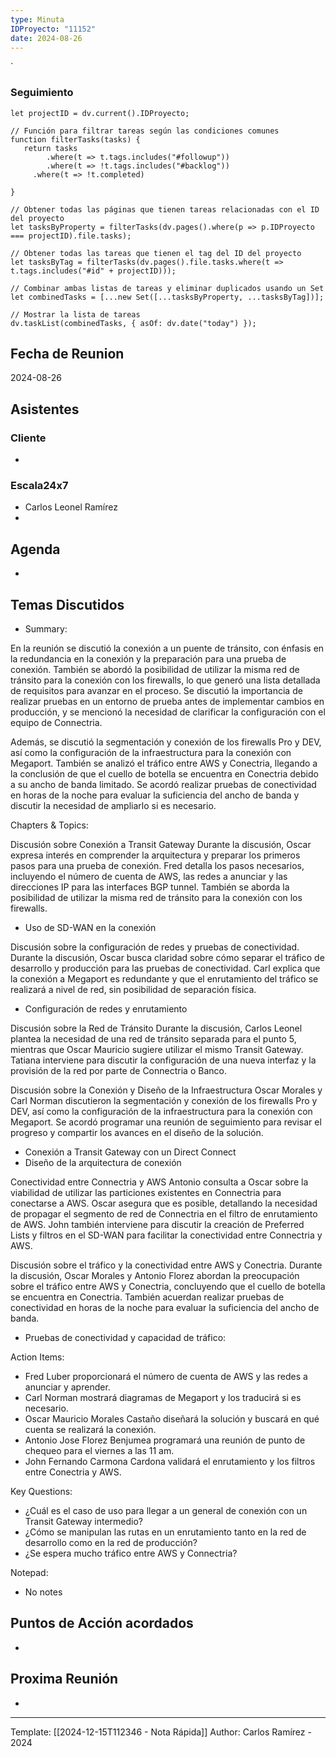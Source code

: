 ```yaml
---
type: Minuta
IDProyecto: "11152"
date: 2024-08-26
---
```

`

### Seguimiento

```dataviewjs
let projectID = dv.current().IDProyecto;

// Función para filtrar tareas según las condiciones comunes
function filterTasks(tasks) {
   return tasks
        .where(t => t.tags.includes("#followup"))
        .where(t => !t.tags.includes("#backlog"))
     .where(t => !t.completed)
        
}

// Obtener todas las páginas que tienen tareas relacionadas con el ID del proyecto
let tasksByProperty = filterTasks(dv.pages().where(p => p.IDProyecto === projectID).file.tasks);

// Obtener todas las tareas que tienen el tag del ID del proyecto
let tasksByTag = filterTasks(dv.pages().file.tasks.where(t => t.tags.includes("#id" + projectID)));

// Combinar ambas listas de tareas y eliminar duplicados usando un Set
let combinedTasks = [...new Set([...tasksByProperty, ...tasksByTag])];

// Mostrar la lista de tareas
dv.taskList(combinedTasks, { asOf: dv.date("today") });
 ```
## Fecha de Reunion
2024-08-26

## Asistentes

### Cliente
* 
### Escala24x7
- Carlos Leonel Ramírez
-  

## Agenda
* 
## Temas Discutidos
*  Summary:

En la reunión se discutió la conexión a un puente de tránsito, con énfasis en la redundancia en la conexión y la preparación para una prueba de conexión. También se abordó la posibilidad de utilizar la misma red de tránsito para la conexión con los firewalls, lo que generó una lista detallada de requisitos para avanzar en el proceso. Se discutió la importancia de realizar pruebas en un entorno de prueba antes de implementar cambios en producción, y se mencionó la necesidad de clarificar la configuración con el equipo de Connectria.

Además, se discutió la segmentación y conexión de los firewalls Pro y DEV, así como la configuración de la infraestructura para la conexión con Megaport. También se analizó el tráfico entre AWS y Conectria, llegando a la conclusión de que el cuello de botella se encuentra en Conectria debido a su ancho de banda limitado. Se acordó realizar pruebas de conectividad en horas de la noche para evaluar la suficiencia del ancho de banda y discutir la necesidad de ampliarlo si es necesario.


Chapters & Topics:

Discusión sobre Conexión a Transit Gateway
Durante la discusión, Oscar expresa interés en comprender la arquitectura y preparar los primeros pasos para una prueba de conexión. Fred detalla los pasos necesarios, incluyendo el número de cuenta de AWS, las redes a anunciar y las direcciones IP para las interfaces BGP tunnel. También se aborda la posibilidad de utilizar la misma red de tránsito para la conexión con los firewalls.
* Uso de SD-WAN en la conexión

Discusión sobre la configuración de redes y pruebas de conectividad.
Durante la discusión, Oscar busca claridad sobre cómo separar el tráfico de desarrollo y producción para las pruebas de conectividad. Carl explica que la conexión a Megaport es redundante y que el enrutamiento del tráfico se realizará a nivel de red, sin posibilidad de separación física.
* Configuración de redes y enrutamiento

Discusión sobre la Red de Tránsito
Durante la discusión, Carlos Leonel plantea la necesidad de una red de tránsito separada para el punto 5, mientras que Oscar Mauricio sugiere utilizar el mismo Transit Gateway. Tatiana interviene para discutir la configuración de una nueva interfaz y la provisión de la red por parte de Connectria o Banco.

Discusión sobre la Conexión y Diseño de la Infraestructura
Oscar Morales y Carl Norman discutieron la segmentación y conexión de los firewalls Pro y DEV, así como la configuración de la infraestructura para la conexión con Megaport. Se acordó programar una reunión de seguimiento para revisar el progreso y compartir los avances en el diseño de la solución.
* Conexión a Transit Gateway con un Direct Connect
* Diseño de la arquitectura de conexión

Conectividad entre Connectria y AWS
Antonio consulta a Oscar sobre la viabilidad de utilizar las particiones existentes en Connectria para conectarse a AWS. Oscar asegura que es posible, detallando la necesidad de propagar el segmento de red de Connectria en el filtro de enrutamiento de AWS. John también interviene para discutir la creación de Preferred Lists y filtros en el SD-WAN para facilitar la conectividad entre Connectria y AWS.

Discusión sobre el tráfico y la conectividad entre AWS y Conectria.
Durante la discusión, Oscar Morales y Antonio Florez abordan la preocupación sobre el tráfico entre AWS y Conectria, concluyendo que el cuello de botella se encuentra en Conectria. También acuerdan realizar pruebas de conectividad en horas de la noche para evaluar la suficiencia del ancho de banda.
* Pruebas de conectividad y capacidad de tráfico:


Action Items:

* Fred Luber proporcionará el número de cuenta de AWS y las redes a anunciar y aprender.
* Carl Norman mostrará diagramas de Megaport y los traducirá si es necesario.
* Oscar Mauricio Morales Castaño diseñará la solución y buscará en qué cuenta se realizará la conexión.
* Antonio Jose Florez Benjumea programará una reunión de punto de chequeo para el viernes a las 11 am.
* John Fernando Carmona Cardona validará el enrutamiento y los filtros entre Conectria y AWS.


Key Questions:

* ¿Cuál es el caso de uso para llegar a un general de conexión con un Transit Gateway intermedio?
* ¿Cómo se manipulan las rutas en un enrutamiento tanto en la red de desarrollo como en la red de producción?
* ¿Se espera mucho tráfico entre AWS y Connectria?


Notepad:

* No notes

## Puntos de Acción acordados
- 

## Proxima Reunión
*   

---
Template: [[2024-12-15T112346 - Nota Rápida]]
Author: Carlos Ramírez - 2024
